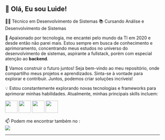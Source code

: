## 👋 Olá, Eu sou Luide!

👨‍💻 Técnico em Desenvolvimento de Sistemas
📚 Cursando Análise e Desenvolvimento de Sistemas

🌱 Apaixonado por tecnologia, me encantei pelo mundo da TI em 2020 e desde então não parei mais. Estou sempre em busca de conhecimento e aprimoramento, concentrando meus estudos no universo do desenvolvimento de sistemas, aspirante a fullstack, porém com especial atenção ao **backend**.

🚀 Vamos construir o futuro juntos! Seja bem-vindo ao meu repositório, onde compartilho meus projetos e aprendizados. Sinta-se à vontade para explorar e contribuir. Juntos, podemos criar soluções incríveis!

💡 Estou constantemente explorando novas tecnologias e frameworks para aprimorar minhas habilidades. Atualmente, minhas principais skills incluem:

<div display="inline">
<img width="40" height="40" src="https://cdn.jsdelivr.net/gh/devicons/devicon/icons/html5/html5-original.svg" />
<img width="40" height="40" src="https://cdn.jsdelivr.net/gh/devicons/devicon/icons/css3/css3-original.svg" />
<img width="40" height="40" src="https://cdn.jsdelivr.net/gh/devicons/devicon/icons/javascript/javascript-original.svg" />
<img width="40" height="40" src="https://cdn.jsdelivr.net/gh/devicons/devicon/icons/nodejs/nodejs-plain-wordmark.svg" />   
</div>

📫 Podem me encontrar também no :
</br>
<a href="https://www.linkedin.com/in/luide-santos-de-jesus/" target="_blank">
  <img src="https://img.shields.io/badge/linkedin-%230077B5.svg?style=for-the-badge&logo=linkedin&logoColor=white">
</a>


<hr>
  
